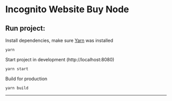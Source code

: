 # Incognito Website Buy Node

## Run project:
Install dependencies, make sure [Yarn](https://yarnpkg.com/lang/en/docs/install/#mac-stable) was installed 
```sh
yarn
```

Start project in development (http://localhost:8080)
```sh
yarn start
```

Build for production
```sh
yarn build
```

---
